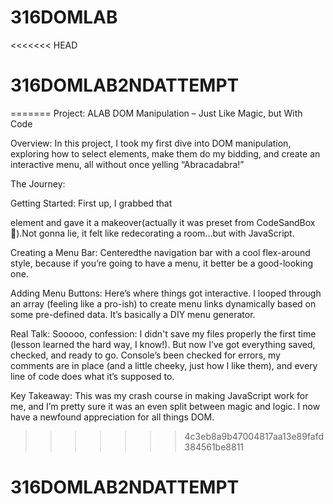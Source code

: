 # 316DOMLAB
<<<<<<< HEAD
# 316DOMLAB2NDATTEMPT
=======
Project: ALAB DOM Manipulation – Just Like Magic, but With Code

Overview:
In this project, I took my first dive into DOM manipulation, exploring how to select elements, make them do my bidding, and create an interactive menu, all without once yelling “Abracadabra!”

The Journey:

Getting Started: First up, I grabbed that <main> element and gave it a makeover(actually it was preset from CodeSandBox🤫).Not gonna lie, it felt like redecorating a room...but with JavaScript.

Creating a Menu Bar: Centeredthe navigation bar with a cool flex-around style, because if you’re going to have a menu, it better be a good-looking one.

Adding Menu Buttons: Here’s where things got interactive. I looped through an array (feeling like a pro-ish) to create menu links dynamically based on some pre-defined data. It’s basically a DIY menu generator.

Real Talk:
Sooooo, confession: I didn't save my files properly the first time (lesson learned the hard way, I know!). But now I’ve got everything saved, checked, and ready to go. Console’s been checked for errors, my comments are in place (and a little cheeky, just how I like them), and every line of code does what it’s supposed to.

Key Takeaway:
This was my crash course in making JavaScript work for me, and I’m pretty sure it was an even split between magic and logic. I now have a newfound appreciation for all things DOM.

>>>>>>> 4c3eb8a9b47004817aa13e89fafd384561be8811
# 316DOMLAB2NDATTEMPT
